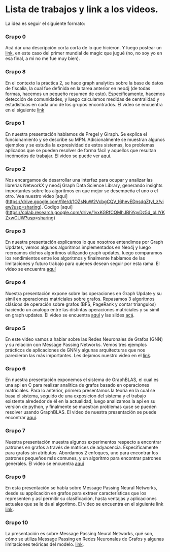 # Lista de trabajos y link a los videos. 

La idea es seguir el siguiente formato: 

### Grupo 0
Acá dar una descripción corta corta de lo que hicieron. 
Y luego postear un [link](https://www.youtube.com/watch?v=wqBPpZV7oxw), en este caso del primer mundial de magic que jugué (no, no soy yo en esa final, a mi no me fue muy bien).  


### Grupo 8
En el contexto la práctica 2, se hace graph analytics sobre la base de datos de fiscalía, la cual fue definida en la tarea anterior en neo4j (de todas formas, hacemos un pequeño resumen de esto). Específicamente, hacemos detección de comunidades, y luego calculamos medidas de centralidad y estadísticas en cada uno de los grupos encontrados. El video se encuentra en el siguiente [link](https://drive.google.com/file/d/1Fj00wnr43pXVlld-8bZYshcKc38jMUev/view?usp=sharing)

### Grupo 1
En nuestra presentación hablamos de Pregel y Giraph. Se explica el funcionamiento y se describe su MPN. Adicionalmente se muestran algunos ejemplos y se estudia la expresividad de estos sistemas, los problemas aplicados que se pueden resolver de forma fácil y aquellos que resultan incómodos de trabajar.
El video se puede ver [aqui](https://drive.google.com/file/d/1bIWwE2ILeanWEGE5BxzgnFObrHQ_nA3-/view?usp=sharing).

### Grupo 2
Nos encargamos de desarrollar una interfaz para ocupar y analizar las librerías NetworkX y neo4j Graph Data Science Library, generando insights importantes sobre los algoritmos en que mejor se desempeña el uno o el otro. Vea nuestro video [aqui] (https://drive.google.com/file/d/1OZsNuW2VcbgCQV_I6hevEDnsdqZtyI_z/view?usp=sharing). Codigo [aqui] (https://colab.research.google.com/drive/1vxKGRfCQMhJBhYqvDz5d_bLlYKZxwCUW?usp=sharing)

### Grupo 3
En nuestra presentación explicamos lo que nosotros entendimos por Graph Updates, vemos algunos algoritmos implementados en Neo4j y luego recreamos dichos algoritmos utilizando graph updates, luego comparamos los rendimientos entre los algoritmos y finalmente hablamos de las limitaciones y futuro trabajo para quienes desean seguir por esta rama. El video se encuentra [aquí](https://youtu.be/8qE18u-39BQ)

### Grupo 4

Nuestra presentación expone sobre las operaciones en Graph Update y su simil en operaciones matriciales sobre grafos. Repasamos 3 algoritmos clásicos  de operación sobre grafos (BFS, PageRank y contar triangulos) haciendo un analogo entre las distintas operaciones matriciales y su simil en graph updates. El video se encuentra [aquí](https://drive.google.com/file/d/1Z3oZ9JpvqUr2-1n8ZMqGtWgM164y9VIj/view?usp=sharing) y las slides [acá](https://docs.google.com/presentation/d/1jiNhxw24jAncMkHBcHwBaXyv-BAVs6-e-KtTcT4JcNY/edit?usp=sharing).

### Grupo 5
En este video vamos a hablar sobre las Redes Neuronales de Grafos (GNN) y su relación con Message Passing Networks. Vemos tres ejemplos prácticos de aplicaciones de GNN y algunas arquitecturas que nos parecieron las más importantes. Les dejamos nuestro video en el [link](https://drive.google.com/file/d/1BBmg0WwsDSmXk6j7HDAWoC_hAV7tXpyK/view?usp=sharing).

### Grupo 6
En nuestra presentación exponemos el sistema de GraphBLAS, el cual es una api en C para realizar analítica de grafos basado en operaciones matriciales. Para lo anterior, primero presentamos la teoría en la cual se basa el sistema, seguido de una exposicion del sistema y el trabajo existente alrededor de él en la actualidad, luego analizamos la api en su versión de python, y finalmente se muestran problemas quse se pueden resolver usando GraphBLAS. El video de nuestra presentación se puede encontrar [aquí](https://drive.google.com/file/d/1Pqgi6aiJxfyTbrkq-yXNStoAmxuR9FNl/view?usp=sharing).

### Grupo 7

Nuestra presentación muestra algunos experimentos respecto a encontrar patrones en grafos a través de matrices de adyacencia. Especificamente para grafos sin atributos. Abordamos 2 enfoques, uno para encontrar los patrones pequeños más comunes, y un algoritmo para  encontrar patrones generales. El vídeo se encuentra [aquí](https://drive.google.com/file/d/1kSOL5bHKpZbd8eJ-knvC4HsycP10cQ6m/view?usp=sharing)

### Grupo 9
En esta presentación se habla sobre Message Passing Neural Networks, desde su applicación en grafos para extraer características que los representen y así permitir su clasificación, hasta ventajas y aplicaciones actuales que se le da al algoritmo. El video se encuentra en el siguiente link [link](https://youtu.be/v9NynxkYDJ4).

### Grupo 10
La presentación es sobre Message Passing Neural Networks, qué son, cómo se utiliza Message Passing en Redes Neuronales de Grafos y algunas limitaciones teóricas del modelo. [link](https://drive.google.com/file/d/1GuzLSYlpcfQF3PFYvVs85JwNQLrY0yxH/view?usp=sharing).
